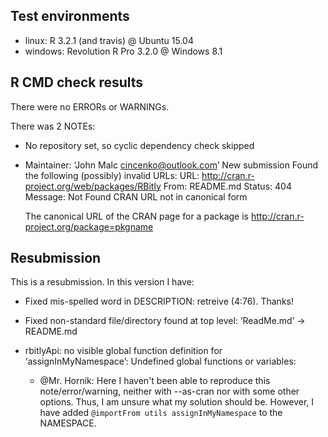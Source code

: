 ## Test environments
* linux: R 3.2.1 (and travis) @ Ubuntu 15.04
* windows: Revolution R Pro 3.2.0 @ Windows 8.1

## R CMD check results
There were no ERRORs or WARNINGs. 

There was 2 NOTEs:

* No repository set, so cyclic dependency check skipped

* Maintainer: ‘John Malc <cincenko@outlook.com>’
New submission
Found the following (possibly) invalid URLs:
  URL: http://cran.r-project.org/web/packages/RBitly
    From: README.md
    Status: 404
    Message: Not Found
    CRAN URL not in canonical form

  The canonical URL of the CRAN page for a package is 
  http://cran.r-project.org/package=pkgname

## Resubmission
This is a resubmission. In this version I have:

* Fixed mis-spelled word in DESCRIPTION: retreive (4:76). Thanks!

* Fixed non-standard file/directory found at top level: ‘ReadMe.md’ -> README.md

* rbitlyApi: no visible global function definition for ‘assignInMyNamespace’:
Undefined global functions or variables:
    - @Mr. Hornik: Here I haven't been able to reproduce this note/error/warning, neither with --as-cran nor with some other options. Thus, I am unsure what my solution should be. However, I have added `@importFrom utils assignInMyNamespace` to the NAMESPACE. 
